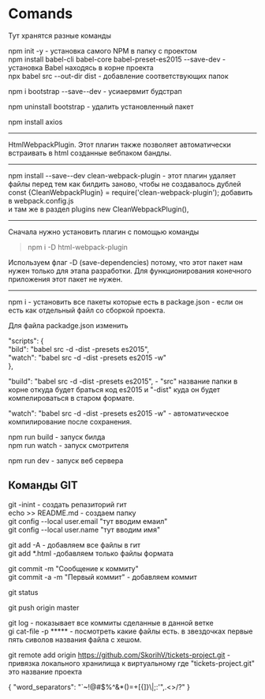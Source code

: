 # Comands
Тут хранятся разные команды



npm init -y  - установка самого NPM в папку с проектом </br>
npm install babel-cli babel-core babel-preset-es2015 --save-dev   - установка Babel находясь в корне проекта</br>
npx babel src --out-dir dist   - добавление соответствующих папок</br>

npm i bootstrap --save--dev   - усиаервмит будстрап </br>

npm uninstall bootstrap   -  удалить установленный пакет </br>


npm install axios

---------------------
HtmlWebpackPlugin. Этот плагин также позволяет автоматически встраивать в html созданные вебпаком бандлы.</br>


------
npm install --save--dev clean-webpack-plugin  - этот плагин удаляет файлы перед тем как билдить заново, чтобы не создавалось дублей
const {CleanWebpackPlugin} = require('clean-webpack-plugin');  добавить в webpack.config.js </br>
и там же в раздел  plugins    new CleanWebpackPlugin(), 


----
Сначала нужно установить плагин с помощью команды </br>

> npm i -D  html-webpack-plugin</br>

Используем флаг -D (save-dependencies) потому, что этот пакет нам нужен только для этапа разработки. Для функционирования конечного приложения этот пакет не нужен.</br>

-------------------



npm i   -  установить все пакеты которые есть в package.json - если он есть как отдельный файл со сборкой проекта.

Для файла packadge.json изменить


  "scripts": {</br>
    "bild": "babel src -d -dist -presets es2015",</br>
    "watch": "babel src -d -dist -presets es2015 -w"</br>
  },
 
"build": "babel src -d -dist -presets es2015",   -  "src" название папки в корне откуда будет браться код es2015 и "-dist" куда он будет компелироваться в старом формате.
 
 "watch": "babel src -d -dist -presets es2015 -w"  - автоматическое компилирование после сохранения. 


npm run build  - запуск  билда</br>
npm run watch - запуск смотрителя </br>

npm run dev  - запуск веб сервера</br>



Команды GIT
----

git -inint   - создать репазиторий гит</br>
echo >> README.md - создаем папку </br>
git config --local user.email "тут вводим емаил"</br>
git config --local user.name "тут вводим имя"</br>


git add -A  - добавляем все файлы в гит</br>
git add *.html   -добавляем только файлы формата </br>

git commit -m "Сообщение к коммиту"</br>
git commit -a -m "Первый коммит"  - добавляем коммит</br>

git status</br>




git push origin master

git log  - показывает все коммиты сделанные в данной ветке</br>
gi cat-file -p ***** - посмотреть какие файлы есть. в звездочках первые пять сиволов названия файла с хешом.</br>
 

git remote add origin https://github.com/SkorihV/tickets-project.git   - привязка локального хранилища к виртуальному где "tickets-project.git" это название проекта </br>


{
 	"word_separators": "`~!@#$%^&*()=+[{]}\\|;:'\",.<>/?"
}







